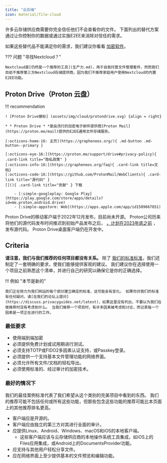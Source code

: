 ```yaml
---
title: "云存储"
icon: material/file-cloud
---
```


许多云存储供应商需要你完全信任他们不会查看你的文件。 下面列出的替代方案通过让你控制你的数据或通过实施E2EE来消除对信任的需求。

如果这些替代品不能满足你的需求，我们建议你看看 [加密软件](encryption.md)。

??? 问题 "寻找Nextcloud？"

    Nextcloud是[仍然是一个推荐的工具](生产力.md)，用于自我托管文件管理套件，然而我们目前不推荐第三方Nextcloud存储提供商，因为我们不推荐家庭用户使用Nextcloud的内置E2EE功能。

## Proton Drive（Proton 云盘）

!!! recommendation

    ! [Proton Drive徽标] (assets/img/cloud/protondrive.svg) {align = right}
    
    * * Proton Drive * *是由流行的加密电子邮件提供商[Proton Mail] (https://proton.me/mail)提供的E2EE通用文件存储服务。
    
    [:octicons-home-16: 主页](https://grapheneos.org/){ .md-button .md-button--primary }
    
    [:octicons-eye-16:](https://proton.me/support/drive#privacy-policy){ .card-link title="隐私政策" }
    [:octicons-info-16:](https://grapheneos.org/faq){ .card-link title=文档}
    [:octicons-code-16:](https://github.com/ProtonMail/WebClients){ .card-link title="源代码" }
    [](){ .card-link title="贡献" } 下载
    
        - [:simple-googleplay: Google Play](https://play.google.com/store/apps/details?id=me.proton.android.drive)
        - [:simple-appstore: Web](https://apps.apple.com/app/id1509667851)

Proton Drive的移动客户端于2022年12月发布，目前尚未开源。 Proton公司历来将他们的源代码发布时间推迟到初始产品发布之后， [，计划在2023年底之前](https://www.reddit.com/r/ProtonDrive/comments/zf14i8/comment/izdwmme/?utm_source=share&utm_medium=web2x&context=3) ，发布源代码。 Proton Drive桌面客户端仍在开发中。

## Criteria

**请注意，我们与我们推荐的任何项目都没有关系。** 除了 [我们的标准标准](about/criteria.md)，我们还制定了一套明确的要求，使我们能够提供客观的建议。 我们建议你在选择使用一个项目之前熟悉这个清单，并进行自己的研究以确保它是你的正确选择。

!!! 例如 "本节是新的"

    我们正在努力为我们网站的每个部分建立确定的标准，这可能会有变化。 如果你对我们的标准有任何疑问，请[在我们的论坛上提问](https://discuss.privacyguides.net/latest)，如果这里没有列出，不要以为我们在做推荐时没有考虑到什么。 当我们推荐一个项目时，有许多因素被考虑和讨论，而记录每一个因素是一项正在进行的工作。

### 最低要求

- 使用端到端加密
- 必须提供免费计划或试用期进行测试。
- 必须支持TOTP或FIDO2多因素认证支持，或Passkey登录。
- 必须提供一个支持基本文件管理功能的网络界面。
- 必须允许所有文件/文档的轻松导出。
- 必须使用标准的、经过审计的加密技术。

### 最好的情况下

我们的最佳案例标准代表了我们希望从这个类别的完美项目中看到的东西。 我们的推荐可能不包括任何或所有这些功能，但那些包含这些功能的推荐可能比本页面上的其他推荐排名更高。

- 客户端应是开源的。
- 客户端应由独立的第三方对其进行全面的审计。
- 应提供Linux、Android、Windows、macOS和iOS的本地客户端。
    - 这些客户端应该与云存储供应商的本地操作系统工具集成，如iOS上的Files应用集成，或Android上的DocumentsProvider功能。
- 应支持与其他用户轻松分享文件。
- 应在网络界面上至少提供基本的文件预览和编辑功能。
